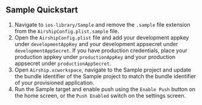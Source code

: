 ## Sample Quickstart

1. Navigate to `ios-library/Sample` and remove the `.sample` file extension from the `AirshipConfig.plist.sample` file.
2. Open the `AirshipConfig.plist` file and add your development appkey under `developmentAppKey` and your development appsecret under `developmentAppSecret`. If you have production credentials, place your production appkey under `productionAppKey` and your production appsecret under `productionAppSecret`.
3. Open `Airship.xcworkspace`, navigate to the Sample project and update the bundle identifier of the Sample project to match the bundle identifier of your provisioned application.
4. Run the Sample target and enable push using the `Enable Push` button on the home screen, or the `Push Enabled` switch on the settings screen.
